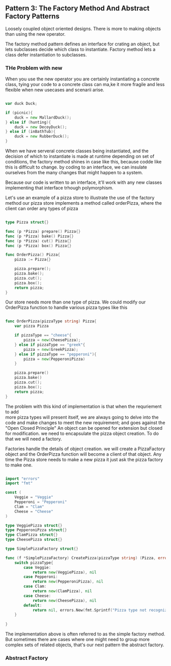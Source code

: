 ## Pattern 3: The Factory Method And Abstract Factory Patterns

Loosely coupled object oriented designs. There is more to making objects than using the 
new operator. 

The factory method pattern defines an interface for crating an object, but lets 
subclasses decide which class to instantiate. Factory method lets a class defer 
instantiation to subclasses. 

### THe Problem with new 

When you use the new operator you are certainly instantiating a concrete class, 
tying your code to a concrete class can ma,ke it more fragile and less flexible 
when new usecases and scenarii arise. 

```go 

var duck Duck; 

if (picnic){
    duck = new MallardDuck();
} else if (hunting){
    duck = new DecoyDuck();
} else if (inBathTub){
    duck = new RubberDuck();
}

```

When we have serveral concrete classes being instantiated, and the decision of 
which to instantiate is made at runtime depending on set of conditions, the 
factory method shines in case like this, because codde like this is difficult to 
change. by coding to an interface, we can insulate ourselves from the many changes 
that might happen to a system. 

Because our code is written to an interface, it'll work with any new classes 
implementing that interface trhough polymorphism. 

Let's use an example of a pizza store to illustrate the use of the factory method 
our pizza store implements a method called orderPizza, where the client can order 
any types of pizza 

```go 

type Pizza struct{}

func (p *Pizza) prepare() Pizza{} 
func (p *Pizza) bake() Pizza{} 
func (p *Pizza) cut() Pizza{}
func (p *Pizza) box() Pizza{}

func OrderPizza() Pizza{
    pizza := Pizza{} 

    pizza.prepare(); 
    pizza.bake(); 
    pizza.cut(); 
    pizza.box(); 
    return pizza; 
}

```

Our store needs more than one type of pizza. We could modify our OrderPizza function 
to handle various pizza types like this 

```go 

func OrderPizza(pizzaType string) Pizza{
    var pizza Pizza 

    if pizzaType == "cheese"{
        pizza = new(CheesePizza);
    } else if pizzaType == "greek"{
        pizza = new(GreekPizza);
    } else if pizzaType == "pepperoni"){
        pizza = new(PepperoniPizza)
    }

    pizza.prepare()
    pizza.bake()
    pizza.cut(); 
    pizza.box(); 
    return pizza; 
}

``` 

The problem with this kind of implementation is that when the requriement to add  
more pizza types will present itself, we are always going to delve into the code and 
make changes to meet the new requirement; and goes against the "Open Closed Principle" 
An object can be opened for extension but closed for modification. we need to encapsulate 
the pizza object creation. To do that we will need a factory.

Factories handle the details of object creation. we will create a PizzaFactory object 
and the OrderPizza function will become a client of that object. Any time the Pizza store needs
to make a new pizza it just ask the pizza factory to make one. 

```go 

import "errors"
import "fmt"

const (
    Veggie = "Veggie" 
    Pepperoni = "Pepperoni"
    Clam = "Clam"
    Cheese = "Cheese"
)

type VeggiePizza struct{}
type PepperoniPzza struct{} 
type ClamPizza struct{} 
type CheesePizza struct{} 

type SimplePizzaFactory struct{} 

func (f *SimplePizzaFactory) CreatePizza(pizzaType string) (Pizza, error){
    switch pizzaType{
        case Veggie: 
            return new(VeggiePizza), nil 
        case Pepperoni:
            return new(PepperoniPizza), nil 
        case Clam: 
            return new(ClamPizza), nil 
        case Cheese: 
            return new(CheesePizza), nil 
        default: 
            return nil, errors.New(fmt.Sprintf("Pizza type not recognized."))
    }
    
}

``` 

The implementation above is often referred to as the simple factory method. 
But sometimes there are cases where one might need to group more complex sets of 
related objects, that's our next pattern the abstract factory. 


### Abstract Factory 



